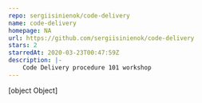 ```yaml
---
repo: sergiisinienok/code-delivery
name: code-delivery
homepage: NA
url: https://github.com/sergiisinienok/code-delivery
stars: 2
starredAt: 2020-03-23T00:47:59Z
description: |-
    Code Delivery procedure 101 workshop
---
```


[object Object]

